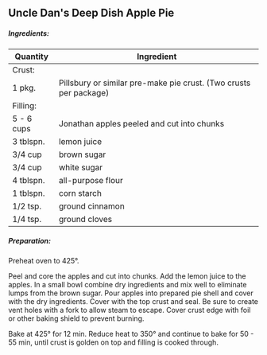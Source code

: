 
## Uncle Dan's Deep Dish Apple Pie

##### Ingredients:

Quantity            |    Ingredient
------------------- | -------------------------------------
Crust:              | 
1 pkg.              | Pillsbury or similar pre-make pie crust. (Two crusts per package)
Filling:            |
5 - 6 cups          | Jonathan apples peeled and cut into chunks
3 tblspn.           | lemon juice
3/4 cup             | brown sugar
3/4 cup             | white sugar
4 tblspn.           | all-purpose flour
1 tblspn.           | corn starch
1/2 tsp.            | ground cinnamon
1/4 tsp.            | ground cloves


##### Preparation:

Preheat oven to 425°.

Peel and core the apples and cut into chunks.  Add the lemon juice to the apples.   In a small bowl combine dry 
ingredients and mix well to eliminate lumps from the brown sugar. Pour apples into prepared pie shell and cover
with the dry ingredients.  Cover with the top crust and seal.  Be sure to create vent holes with a fork to
allow steam to escape.  Cover crust edge with foil or other baking shield to prevent burning.

Bake at 425° for 12 min.  Reduce heat to 350° and continue to bake for 50 - 55 min, until crust is golden on top
and filling is cooked through.


